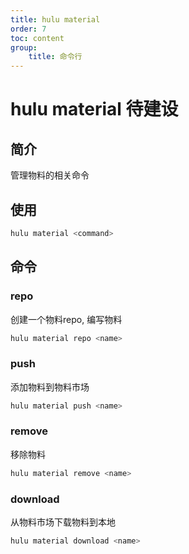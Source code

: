 ```yaml
---
title: hulu material
order: 7
toc: content
group: 
    title: 命令行
---
```


# hulu material <Badge>待建设</Badge>

## 简介

管理物料的相关命令

## 使用

```bash
hulu material <command>
```

## 命令

### repo

创建一个物料repo, 编写物料

```bash
hulu material repo <name>
```

### push

添加物料到物料市场

```bash
hulu material push <name>
```

### remove

移除物料

```bash
hulu material remove <name>
```

### download

从物料市场下载物料到本地

```bash
hulu material download <name>
```

